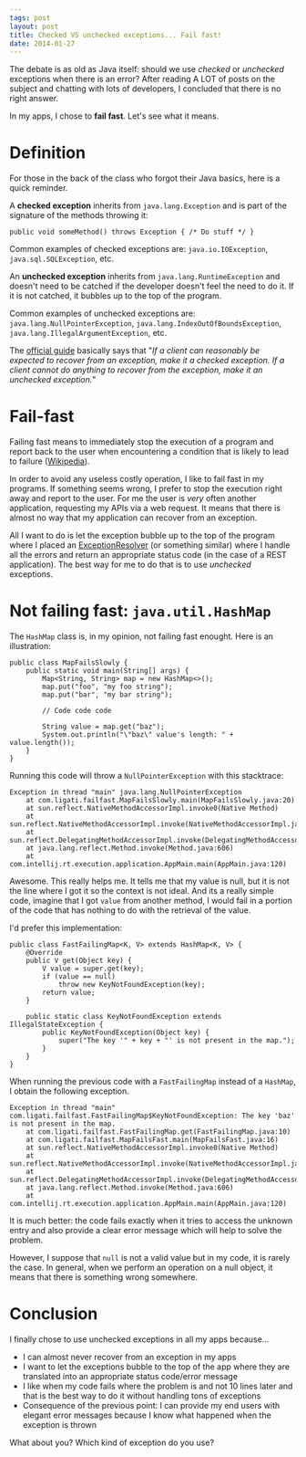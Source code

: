 ```yaml
---
tags: post
layout: post
title: Checked VS unchecked exceptions... Fail fast!
date: 2014-01-27
---
```


The debate is as old as Java itself: should we use _checked_ or _unchecked_ exceptions when there is an error? After reading A LOT of posts on the subject and chatting with lots of developers, I concluded that there is no right answer.

In my apps, I chose to **fail fast**. Let's see what it means.

<!--more-->

# Definition

For those in the back of the class who forgot their Java basics, here is a quick reminder.

A **checked exception** inherits from `java.lang.Exception` and is part of the signature of the methods throwing it:

`public void someMethod() throws Exception { /* Do stuff */ }`

Common examples of checked exceptions are: `java.io.IOException`, `java.sql.SQLException`, etc.

An **unchecked exception** inherits from `java.lang.RuntimeException` and doesn't need to be catched if the developer doesn't feel the need to do it. If it is not catched, it bubbles up to the top of the program.

Common examples of unchecked exceptions are: `java.lang.NullPointerException`, `java.lang.IndexOutOfBoundsException`, `java.lang.IllegalArgumentException`, etc.

The [official guide](http://docs.oracle.com/javase/tutorial/essential/exceptions/runtime.html) basically says that "_If a client can reasonably be expected to recover from an exception, make it a checked exception. If a client cannot do anything to recover from the exception, make it an unchecked exception._"

# Fail-fast

Failing fast means to immediately stop the execution of a program and report back to the user when encountering a condition that is likely to lead to failure ([Wikipedia](http://en.wikipedia.org/wiki/Fail-fast)).

In order to avoid any useless costly operation, I like to fail fast in my programs. If something seems wrong, I prefer to stop the execution right away and report to the user. For me the user is _very_ often another application, requesting my APIs via a web request. It means that there is almost no way that my application can recover from an exception.

All I want to do is let the exception bubble up to the top of the program where I placed an [ExceptionResolver](http://docs.spring.io/spring/docs/4.0.0.RELEASE/javadoc-api/org/springframework/web/servlet/HandlerExceptionResolver.html) (or something similar) where I handle all the errors and return an appropriate status code (in the case of a REST application). The best way for me to do that is to use _unchecked_ exceptions.

# Not failing fast: `java.util.HashMap`

The `HashMap` class is, in my opinion, not failing fast enought. Here is an illustration:

    public class MapFailsSlowly {
    	public static void main(String[] args) {
    		Map<String, String> map = new HashMap<>();
    		map.put("foo", "my foo string");
    		map.put("bar", "my bar string");

    		// Code code code

    		String value = map.get("baz");
    		System.out.println("\"baz\" value's length: " + value.length());
    	}
    }

Running this code will throw a `NullPointerException` with this stacktrace:

    Exception in thread "main" java.lang.NullPointerException
    	at com.ligati.failfast.MapFailsSlowly.main(MapFailsSlowly.java:20)
    	at sun.reflect.NativeMethodAccessorImpl.invoke0(Native Method)
    	at sun.reflect.NativeMethodAccessorImpl.invoke(NativeMethodAccessorImpl.java:57)
    	at sun.reflect.DelegatingMethodAccessorImpl.invoke(DelegatingMethodAccessorImpl.java:43)
    	at java.lang.reflect.Method.invoke(Method.java:606)
    	at com.intellij.rt.execution.application.AppMain.main(AppMain.java:120)

Awesome. This really helps me. It tells me that my value is null, but it is not the line where I got it so the context is not ideal. And its a really simple code, imagine that I got `value` from another method, I would fail in a portion of the code that has nothing to do with the retrieval of the value.

I'd prefer this implementation:

    public class FastFailingMap<K, V> extends HashMap<K, V> {
    	@Override
    	public V get(Object key) {
    		V value = super.get(key);
    		if (value == null)
    			throw new KeyNotFoundException(key);
    		return value;
    	}

    	public static class KeyNotFoundException extends IllegalStateException {
    		public KeyNotFoundException(Object key) {
    			super("The key '" + key + "' is not present in the map.");
    		}
    	}
    }

When running the previous code with a `FastFailingMap` instead of a `HashMap`, I obtain the following exception.

    Exception in thread "main" com.ligati.failfast.FastFailingMap$KeyNotFoundException: The key 'baz' is not present in the map.
    	at com.ligati.failfast.FastFailingMap.get(FastFailingMap.java:10)
    	at com.ligati.failfast.MapFailsFast.main(MapFailsFast.java:16)
    	at sun.reflect.NativeMethodAccessorImpl.invoke0(Native Method)
    	at sun.reflect.NativeMethodAccessorImpl.invoke(NativeMethodAccessorImpl.java:57)
    	at sun.reflect.DelegatingMethodAccessorImpl.invoke(DelegatingMethodAccessorImpl.java:43)
    	at java.lang.reflect.Method.invoke(Method.java:606)
    	at com.intellij.rt.execution.application.AppMain.main(AppMain.java:120)

It is much better: the code fails exactly when it tries to access the unknown entry and also provide a clear error message which will help to solve the problem.

However, I suppose that `null` is not a valid value but in my code, it is rarely the case. In general, when we perform an operation on a null object, it means that there is something wrong somewhere.

# Conclusion

I finally chose to use unchecked exceptions in all my apps because...

- I can almost never recover from an exception in my apps
- I want to let the exceptions bubble to the top of the app where they are translated into an appropriate status code/error message
- I like when my code fails where the problem is and not 10 lines later and that is the best way to do it without handling tons of exceptions
- Consequence of the previous point: I can provide my end users with elegant error messages because I know what happened when the exception is thrown

What about you? Which kind of exception do you use?
